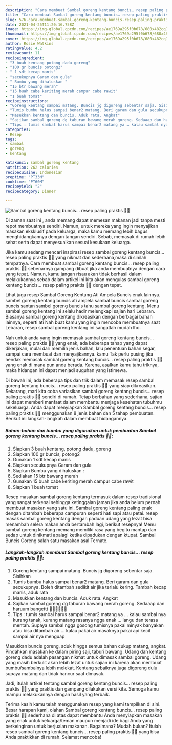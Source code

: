 ```yaml
---
description: "Cara membuat Sambal goreng kentang buncis… resep paling praktis 👍🏻 yang nikmat dan Mudah Dibuat"
title: "Cara membuat Sambal goreng kentang buncis… resep paling praktis 👍🏻 yang nikmat dan Mudah Dibuat"
slug: 576-cara-membuat-sambal-goreng-kentang-buncis-resep-paling-praktis-yang-nikmat-dan-mudah-dibuat
date: 2021-04-25T11:20:16.758Z
image: https://img-global.cpcdn.com/recipes/ae1769a295f0b678/680x482cq70/sambal-goreng-kentang-buncis…-resep-paling-praktis-👍🏻-foto-resep-utama.jpg
thumbnail: https://img-global.cpcdn.com/recipes/ae1769a295f0b678/680x482cq70/sambal-goreng-kentang-buncis…-resep-paling-praktis-👍🏻-foto-resep-utama.jpg
cover: https://img-global.cpcdn.com/recipes/ae1769a295f0b678/680x482cq70/sambal-goreng-kentang-buncis…-resep-paling-praktis-👍🏻-foto-resep-utama.jpg
author: Rosie Watkins
ratingvalue: 4.2
reviewcount: 11
recipeingredient:
- "3 buah kentang potong dadu goreng"
- "100 gr buncis potong2"
- " 1 sdt kecap manis"
- "secukupnya Garam dan gula"
- " Bumbu yang dihaluskan "
- "15 btr bawang merah"
- "15 buah cabe keriting merah campur cabe rawit"
- "1 buah tomat"
recipeinstructions:
- "Goreng kentang sampai matang. Buncis jg digoreng sebentar saja. Sisihkan"
- "Tumis bumbu halus sampai benar2 matang. Beri garam dan gula secukupnya. Boleh ditambah sedikit air jika terlalu kering. Tambah kecap manis, aduk rata"
- "Masukkan kentang dan buncis. Aduk rata. Angkat"
- "Sajikan sambal goreng dg taburan bawang merah goreng. Sedaaap dan haruum bangettt 👍🏻👍🏻👍🏻"
- "Tips : tumis sambal harus sampai benar2 matang ya … kalau sambal nya kurang tanak, kurang matang rasanya ngga enak … langu dan terasa mentah. Supaya sambal ngga gosong tumisnya pakai minyak banyakan atau bisa ditambah air … kalau pakai air masaknya pakai api kecil sampai air nya menguap"
categories:
- Resep
tags:
- sambal
- goreng
- kentang

katakunci: sambal goreng kentang 
nutrition: 262 calories
recipecuisine: Indonesian
preptime: "PT33M"
cooktime: "PT60M"
recipeyield: "2"
recipecategory: Dinner

---
```



![Sambal goreng kentang buncis… resep paling praktis 👍🏻](https://img-global.cpcdn.com/recipes/ae1769a295f0b678/680x482cq70/sambal-goreng-kentang-buncis…-resep-paling-praktis-👍🏻-foto-resep-utama.jpg)

Di zaman  saat ini , anda memang dapat memesan makanan jadi tanpa mesti repot membuatnya sendiri. Namun, untuk mereka yang ingin menyajikan masakan eksklusif pada keluarga, maka kamu memang lebih bagus menghidangkannya dengan tangan sendiri. Sebab, memasak di rumah lebih sehat serta dapat menyesuaikan sesuai kesukaan keluarga.

Jika kamu sedang mencari inspirasi resep sambal goreng kentang buncis… resep paling praktis 👍🏻 yang nikmat dan sederhana,maka di sinilah tempatnya. Cara membuat sambal goreng kentang buncis… resep paling praktis 👍🏻  sebenarnya gampang dibuat jika anda membuatnya dengan cara yang tepat. Namun, kamu jangan risau akan tidak berhasil dalam melakukannya 
sebab dalam artikel ini kita akan mengulas sambal goreng kentang buncis… resep paling praktis 👍🏻 dengan tepat.  

Lihat juga resep Sambal Goreng Kentang Ati Ampela Buncis enak lainnya. sambel goreng kentang buncis ati ampela sambal buncis sambal goreng buncis santan sambel goreng buncis tahu sambal goreng kentang. Menu sambal goreng kentang ini selalu hadir melengkapi sajian hari Lebaran. Biasanya sambal goreng kentang dikreasikan dengan berbagai bahan lainnya, seperti ati Nah buat kamu yang ingin mencoba membuatnya saat Lebaran, resep sambal goreng kentang ini sangatlah mudah lho.

Nah untuk anda yang ingin memasak sambal goreng kentang buncis… resep paling praktis 👍🏻 yang enak, ada beberapa tahap yang dapat dikerjakan, mulai dari memilih jenis bahan, lalu penentuan bahan segar, sampai cara membuat dan menyajikannya. kamu Tak perlu pusing jika hendak memasak sambal goreng kentang buncis… resep paling praktis 👍🏻 yang enak di mana pun anda berada. Karena, asalkan kamu  tahu triknya, maka hidangan ini dapat menjadi suguhan yang istimewa.

Di bawah ini, ada beberapa tips dan trik dalam memasak resep sambal goreng kentang buncis… resep paling praktis 👍🏻 yang siap dikreasikan. Sekarang, mari kita coba variasikan sambal goreng kentang buncis… resep paling praktis 👍🏻 sendiri di rumah. Tetap berbahan yang sederhana, sajian ini dapat memberi manfaat dalam membantu menjaga kesehatan tubuhmu sekeluarga. Anda dapat menyiapkan Sambal goreng kentang buncis… resep paling praktis 👍🏻 menggunakan 8 jenis bahan dan 5 tahap pembuatan. Berikut ini langkah-langkah dalam membuat hidangannya.

<!--inarticleads1-->

##### Bahan-bahan dan bumbu yang digunakan untuk pembuatan Sambal goreng kentang buncis… resep paling praktis 👍🏻:

1. Siapkan 3 buah kentang, potong dadu, goreng
1. Siapkan 100 gr buncis, potong2
1. Gunakan  1 sdt kecap manis
1. Siapkan secukupnya Garam dan gula
1. Siapkan  Bumbu yang dihaluskan :
1. Sediakan 15 btr bawang merah
1. Gunakan 15 buah cabe keriting merah campur cabe rawit
1. Siapkan 1 buah tomat


Resep masakan sambal goreng kentang termasuk dalam resep tradisional yang sangat terkenal sehingga ketinggalan jaman jika anda belum pernah membuat masakan yang satu ini. Sambal goreng kentang paling enak dengan ditambah beberapa campuran seperti hati sapi atau petai. resep masak sambal goreng kentang dengan paduan udang yang lezat bisa menambah selera makan anda bertambah lagi, berikut resepnya! Menu sambal goreng kentang memang memiliki rasa yang begitu mantap dan sedap untuk dinikmati apalagi ketika dipadukan dengan ktupat. Sambal Buncis Goreng salah satu masakan asal Ternate. 

<!--inarticleads2-->

##### Langkah-langkah membuat Sambal goreng kentang buncis… resep paling praktis 👍🏻:

1. Goreng kentang sampai matang. Buncis jg digoreng sebentar saja. Sisihkan
1. Tumis bumbu halus sampai benar2 matang. Beri garam dan gula secukupnya. Boleh ditambah sedikit air jika terlalu kering. Tambah kecap manis, aduk rata
1. Masukkan kentang dan buncis. Aduk rata. Angkat
1. Sajikan sambal goreng dg taburan bawang merah goreng. Sedaaap dan haruum bangettt 👍🏻👍🏻👍🏻
1. Tips : tumis sambal harus sampai benar2 matang ya … kalau sambal nya kurang tanak, kurang matang rasanya ngga enak … langu dan terasa mentah. Supaya sambal ngga gosong tumisnya pakai minyak banyakan atau bisa ditambah air … kalau pakai air masaknya pakai api kecil sampai air nya menguap


Masukkan buncis goreng, aduk hingga semua bahan cukup matang, angkat. Pindahkan masakan ke dalam piring saji, taburi bawang. Udang dan kentang goreng dadu adalah pasangan nikmat untuk dimasak sambal goreng. Udang yang masih berkulit akan lebih lezat untuk sajian ini karena akan membuat bumbu/sambalnya lebih melekat. Kentang sebaiknya juga digoreng dulu supaya matang dan tidak hancur saat dimasak. 

Jadi, itulah artikel tentang  sambal goreng kentang buncis… resep paling praktis 👍🏻  yang praktis dan gampang dilakukan versi kita. Semoga kamu mampu melakukannya dengan hasil yang terbaik. 

Terima kasih kamu telah menggunakan resep yang kami tampilkan di sini. Besar harapan kami, olahan  Sambal goreng kentang buncis… resep paling praktis 👍🏻 sederhana di atas dapat membantu Anda menyiapkan masakan yang enak untuk keluarga/teman maupun menjadi ide bagi Anda yang berkeinginan untuk berjualan makanan. Bagaimana? Mudah bukan? Itulah resep sambal goreng kentang buncis… resep paling praktis 👍🏻 yang bisa Anda praktikkan di rumah. Selamat mencoba!

